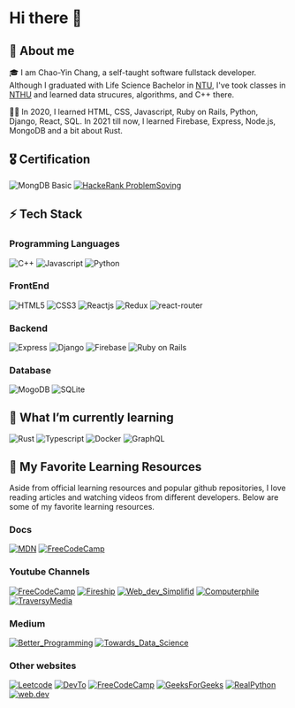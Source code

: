 # Hi there 👋

## 🚀 About me

🎓 I am Chao-Yin Chang, a self-taught software fullstack developer. Although I graduated with Life Science Bachelor in [NTU](https://www.ntu.edu.tw/), I've took classes in [NTHU](https://www.nthu.edu.tw/) and learned data strucures, algorithms, and C++ there.

👨‍💻 In 2020, I learned HTML, CSS, Javascript, Ruby on Rails, Python, Django, React, SQL. In 2021 till now, I learned Firebase, Express, Node.js, MongoDB and a bit about Rust.

<!-- ## 🔭 Projects -->

## 🎖️ Certification

![MongDB Basic](https://img.shields.io/badge/MongoDB%20Basics-2e2e2a?style=flat&logo=mongodb)
[![HackeRank ProblemSoving](https://img.shields.io/badge/HackerRank%20ProblemSolving(Intermediate)-2e2a2a?style=flat&logo=hackerrank)](https://www.hackerrank.com/certificates/04cf2a3fc862)

## ⚡ Tech Stack

### Programming Languages

![C++](https://img.shields.io/badge/C%2B%2B-2e2e2a?style=flat&logo=c%2B%2B&logoColor=00599C)
![Javascript](https://img.shields.io/badge/Javascript-2e2e2a?style=flat&logo=javascript&logoColor=f7fa39)
![Python](https://img.shields.io/badge/Python-2e2e2a?style=flat&logo=python)

### FrontEnd

![HTML5](https://img.shields.io/badge/HTML5-2e2e2a?style=flat&logo=html5&logoColor=f58207)
![CSS3](https://img.shields.io/badge/CSS3-2e2e2a?style=flat&logo=css3&logoColor=1572B6)
![Reactjs](https://img.shields.io/badge/React-2e2e2a?style=flat&logo=react&logoColor=61f0b)
![Redux](https://img.shields.io/badge/Redux-2e2e2a?style=flat&logo=redux&logoColor=9a03ff)
![react-router](https://img.shields.io/badge/React_Router-2e2a2a?style=flat&logo=react-router&logoColor=CA4245)

### Backend

![Express](https://img.shields.io/badge/Express-2e2e2a?style=flat&logo=express)
![Django](https://img.shields.io/badge/Django-2e2e2a?style=flat&logo=django&logoColor=057534)
![Firebase](https://img.shields.io/badge/Firebase-2e2e2a?style=flat&logo=firebase)
![Ruby on Rails](https://img.shields.io/badge/Rails-2e2a2a?style=flat&logo=ruby-on-rails&logoColor=red)

### Database

![MogoDB](https://img.shields.io/badge/MongoDB-2e2e2a?style=flat&logo=mongodb)
![SQLite](https://img.shields.io/badge/SQLite-2e2a2a?style=flat&logo=sqlite&logoColor=0690d1)

## 🌱 What I’m currently learning

![Rust](https://img.shields.io/badge/Rust-2e2a2a?style=flat&logo=rust)
![Typescript](https://img.shields.io/badge/Typescript-2e2e2a?style=flat&logo=typescript&logoColor=blue)
![Docker](https://img.shields.io/badge/Docker-2e2e2a?style=flat&logo=docker&logoColor=blue)
![GraphQL](https://img.shields.io/badge/GraphQL-2e2e2a?style=flat&logo=graphql)

## 💪 My Favorite Learning Resources

Aside from official learning resources and popular github repositories, I love reading articles and watching videos from different developers.
Below are some of my favorite learning resources.

### Docs

[![MDN](https://img.shields.io/badge/MDN-white?style=flat&logo=mdn-web-docs&logoColor=black)](https://developer.mozilla.org/)
[![FreeCodeCamp](https://img.shields.io/badge/devdocs-white?style=flat&logo=freecodecamp&logoColor=black)](https://devdocs.io/)

### Youtube Channels

[![FreeCodeCamp](https://img.shields.io/badge/FreeCodeCamp-red?style=flat&logo=youtube)](https://www.youtube.com/channel/UC8butISFwT-Wl7EV0hUK0BQ)
[![Fireship](https://img.shields.io/badge/Fireship-red?style=flat&logo=youtube)](https://www.youtube.com/channel/UCsBjURrPoezykLs9EqgamOA)
[![Web_dev_Simplifid](https://img.shields.io/badge/Web%20Dev%20Simplified-red?style=flat&logo=youtube)](https://www.youtube.com/channel/UCFbNIlppjAuEX4znoulh0Cw)
[![Computerphile](https://img.shields.io/badge/Computerphile-red?style=flat&logo=youtube)](https://www.youtube.com/channel/UC9-y-6csu5WGm29I7JiwpnA)
[![TraversyMedia](https://img.shields.io/badge/TraversyMedia-red?style=flat&logo=youtube)](https://www.youtube.com/channel/UC29ju8bIPH5as8OGnQzwJyA)

### Medium

[![Better_Programming](https://img.shields.io/badge/Better%20Programming-000000?style=flat&logo=medium)](https://betterprogramming.pub/)
[![Towards_Data_Science](https://img.shields.io/badge/Towards%20Data%20Science-000000?style=flat&logo=medium)](https://towardsdatascience.com/)

### Other websites

[![Leetcode](https://img.shields.io/badge/Leetcode-white?style=flat&logo=leetcode&logoColor=FFA116)](https://leetcode.com/)
[![DevTo](https://img.shields.io/badge/Dev%20To-white?style=flat&logo=dev-dot-to&logoColor=0A0A23)](https://dev.to/)
[![FreeCodeCamp](https://img.shields.io/badge/FreeCodeCamp-white?style=flat&logo=freecodecamp&logoColor=0A0A23)](https://www.freecodecamp.org/)
[![GeeksForGeeks](https://img.shields.io/badge/GeeksForGeeks-white?style=flat&logo=geeksforgeeks)](https://www.geeksforgeeks.org/)
[![RealPython](https://img.shields.io/badge/RealPython-white?style=flat&logo=python)](https://realpython.com/)
[![web.dev](https://img.shields.io/badge/-web.dev-white?style=flat)](https://web.dev/)
